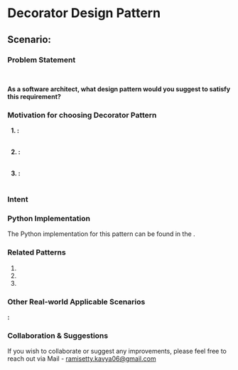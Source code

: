 # Decorator Design Pattern

## Scenario:

### Problem Statement
 <br>

**As a software architect, what design pattern would you suggest to satisfy this requirement?**

### Motivation for choosing Decorator Pattern

&nbsp; **1. :** <br>
 <br>

&nbsp; **2. :**  <br>
 <br>

&nbsp; **3. :** <br>
<br>

### Intent

### Python Implementation
The Python implementation for this pattern can be found in the []().

### Related Patterns
1.  <br>
2.  <br>
3.  <br>

### Other Real-world Applicable Scenarios

**:**  <br>

### Collaboration & Suggestions 
If you wish to collaborate or suggest any improvements, please feel free to reach out via Mail - ramisetty.kavya06@gmail.com
